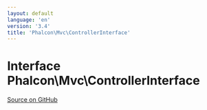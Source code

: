 ```yaml
---
layout: default
language: 'en'
version: '3.4'
title: 'Phalcon\Mvc\ControllerInterface'
---
```

# Interface **Phalcon\Mvc\ControllerInterface**

<a href="https://github.com/phalcon/cphalcon/tree/v3.4.0/phalcon/mvc/controllerinterface.zep" class="btn btn-default btn-sm">Source on GitHub</a>

